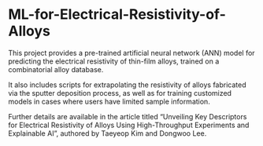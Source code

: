 # ML-for-Electrical-Resistivity-of-Alloys
This project provides a pre-trained artificial neural network (ANN) model for predicting the electrical resistivity of thin-film alloys, trained on a combinatorial alloy database.

It also includes scripts for extrapolating the resistivity of alloys fabricated via the sputter deposition process, as well as for training customized models in cases where users have limited sample information.

Further details are available in the article titled “Unveiling Key Descriptors for Electrical Resistivity of Alloys Using High-Throughput Experiments and Explainable AI”, authored by Taeyeop Kim and Dongwoo Lee.
